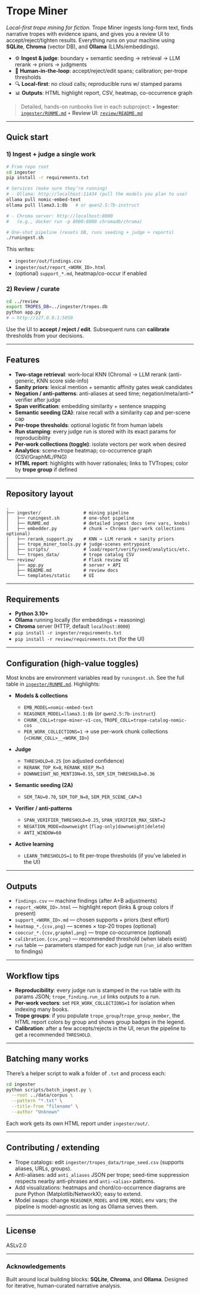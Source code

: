 # Trope Miner

*Local-first trope mining for fiction.*
Trope Miner ingests long-form text, finds narrative tropes with evidence spans, and gives you a review UI to accept/reject/tighten results. Everything runs on your machine using **SQLite**, **Chroma** (vector DB), and **Ollama** (LLMs/embeddings).

* ⚙️ **Ingest & judge**: boundary + semantic seeding → retrieval → LLM rerank → priors → judgments
* 🧪 **Human-in-the-loop**: accept/reject/edit spans; calibration; per-trope thresholds
* 🔍 **Local-first**: no cloud calls; reproducible runs w/ stamped params
* 📊 **Outputs**: HTML highlight report, CSV, heatmap, co-occurrence graph

> Detailed, hands-on runbooks live in each subproject:
> • **Ingestor**: [`ingester/RUNME.md`](ingester/Readme.md)
> • **Review UI**: [`review/README.md`](review/Readme.md)

---

## Quick start

### 1) Ingest + judge a single work

```bash
# From repo root
cd ingester
pip install -r requirements.txt

# Services (make sure they’re running)
# - Ollama: http://localhost:11434 (pull the models you plan to use)
ollama pull nomic-embed-text
ollama pull llama3.1:8b   # or qwen2.5:7b-instruct

# - Chroma server: http://localhost:8000
#   (e.g., docker run -p 8000:8000 chromadb/chroma)

# One-shot pipeline (resets DB, runs seeding + judge + reports)
./runingest.sh
```

This writes:

* `ingester/out/findings.csv`
* `ingester/out/report_<WORK_ID>.html`
* (optional) `support_*.md`, heatmap/co-occur if enabled

### 2) Review / curate

```bash
cd ../review
export TROPES_DB=../ingester/tropes.db
python app.py
# → http://127.0.0.1:5050
```

Use the UI to **accept / reject / edit**. Subsequent runs can **calibrate** thresholds from your decisions.

---

## Features

* **Two-stage retrieval**: work-local KNN (Chroma) → LLM rerank (anti-generic, KNN score side-info)
* **Sanity priors**: lexical mention + semantic affinity gates weak candidates
* **Negation / anti-patterns**: anti-aliases at seed time; negation/meta/anti-\* verifier after judge
* **Span verification**: embedding similarity + sentence snapping
* **Semantic seeding (2A)**: raise recall with a similarity cap and per-scene cap
* **Per-trope thresholds**: optional logistic fit from human labels
* **Run stamping**: every judge run is stored with its exact params for reproducibility
* **Per-work collections (toggle)**: isolate vectors per work when desired
* **Analytics**: scene×trope heatmap; co-occurrence graph (CSV/GraphML/PNG)
* **HTML report**: highlights with hover rationales; links to TVTropes; color by **trope group** if defined

---

## Repository layout

```
.
├── ingester/                # mining pipeline
│   ├── runingest.sh         # one-shot pipeline
│   ├── RUNME.md             # detailed ingest docs (env vars, knobs)
│   ├── embedder.py          # chunk → Chroma (per-work collections optional)
│   ├── rerank_support.py    # KNN → LLM rerank + sanity priors
│   ├── trope_miner_tools.py # judge-scenes entrypoint
│   ├── scripts/             # load/report/verify/seed/analytics/etc.
│   └── tropes_data/         # trope catalog CSV
└── review/                  # Flask review UI
    ├── app.py               # server + API
    ├── README.md            # review docs
    └── templates/static     # UI
```

---

## Requirements

* **Python 3.10+**
* **Ollama** running locally (for embeddings + reasoning)
* **Chroma** server (HTTP, default `localhost:8000`)
* `pip install -r ingester/requirements.txt`
* `pip install -r review/requirements.txt` (for the UI)

---

## Configuration (high-value toggles)

Most knobs are environment variables read by `runingest.sh`. See the full table in [`ingester/RUNME.md`](ingester/RUNME.md). Highlights:

* **Models & collections**

  * `EMB_MODEL=nomic-embed-text`
  * `REASONER_MODEL=llama3.1:8b` (or `qwen2.5:7b-instruct`)
  * `CHUNK_COLL=trope-miner-v1-cos`, `TROPE_COLL=trope-catalog-nomic-cos`
  * `PER_WORK_COLLECTIONS=1` → use per-work chunk collections (`<CHUNK_COLL>__<WORK_ID>`)

* **Judge**

  * `THRESHOLD=0.25` (on adjusted confidence)
  * `RERANK_TOP_K=8`, `RERANK_KEEP_M=3`
  * `DOWNWEIGHT_NO_MENTION=0.55`, `SEM_SIM_THRESHOLD=0.36`

* **Semantic seeding (2A)**

  * `SEM_TAU=0.70`, `SEM_TOP_N=8`, `SEM_PER_SCENE_CAP=3`

* **Verifier / anti-patterns**

  * `SPAN_VERIFIER_THRESHOLD=0.25`, `SPAN_VERIFIER_MAX_SENT=2`
  * `NEGATION_MODE=downweight` (`flag-only|downweight|delete`)
  * `ANTI_WINDOW=60`

* **Active learning**

  * `LEARN_THRESHOLDS=1` to fit per-trope thresholds (if you’ve labeled in the UI)

---

## Outputs

* `findings.csv` — machine findings (after A+B adjustments)
* `report_<WORK_ID>.html` — highlight report (links & group colors if present)
* `support_<WORK_ID>.md` — chosen supports + priors (best effort)
* `heatmap_*.{csv,png}` — scenes × top-20 tropes (optional)
* `cooccur_*.{csv,graphml,png}` — trope co-occurrence (optional)
* `calibration.{csv,png}` — recommended threshold (when labels exist)
* `run` table — parameters stamped for each judge run (`run_id` also written to findings)

---

## Workflow tips

* **Reproducibility**: every judge run is stamped in the `run` table with its params JSON; `trope_finding.run_id` links outputs to a run.
* **Per-work vectors**: set `PER_WORK_COLLECTIONS=1` for isolation when indexing many books.
* **Trope groups**: if you populate `trope_group`/`trope_group_member`, the HTML report colors by group and shows group badges in the legend.
* **Calibration**: after a few accepts/rejects in the UI, rerun the pipeline to get a recommended `THRESHOLD`.

---

## Batching many works

There’s a helper script to walk a folder of `.txt` and process each:

```bash
cd ingester
python scripts/batch_ingest.py \
  --root ../data/corpus \
  --pattern "*.txt" \
  --title-from "filename" \
  --author "Unknown"
```

Each work gets its own HTML report under `ingester/out/`.

---

## Contributing / extending

* Trope catalogs: edit `ingester/tropes_data/trope_seed.csv` (supports aliases, URLs, groups).
* Anti-aliases: add `anti_aliases` JSON per trope; seed-time suppression respects nearby anti-phrases and `anti-<alias>` patterns.
* Add visualizations: heatmaps and chord/co-occurrence diagrams are pure Python (Matplotlib/NetworkX); easy to extend.
* Model swaps: change `REASONER_MODEL` and `EMB_MODEL` env vars; the pipeline is model-agnostic as long as Ollama serves them.

---

## License

ASLv2.0

---

### Acknowledgements

Built around local building blocks: **SQLite**, **Chroma**, and **Ollama**. Designed for iterative, human-curated narrative analysis.
